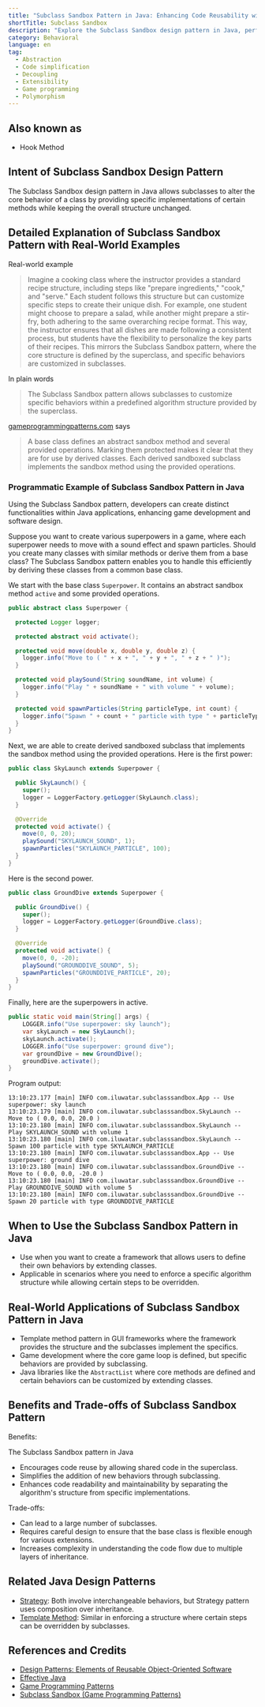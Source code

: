 ```yaml
---
title: "Subclass Sandbox Pattern in Java: Enhancing Code Reusability with Sandbox Techniques"
shortTitle: Subclass Sandbox
description: "Explore the Subclass Sandbox design pattern in Java, perfect for allowing flexible behavior customization in object-oriented programming. Ideal for game development and extending class behavior."
category: Behavioral
language: en
tag:
  - Abstraction
  - Code simplification
  - Decoupling
  - Extensibility
  - Game programming
  - Polymorphism
---
```


## Also known as

* Hook Method

## Intent of Subclass Sandbox  Design Pattern

The Subclass Sandbox design pattern in Java allows subclasses to alter the core behavior of a class by providing specific implementations of certain methods while keeping the overall structure unchanged.
  
## Detailed Explanation of Subclass Sandbox  Pattern with Real-World Examples

Real-world example

> Imagine a cooking class where the instructor provides a standard recipe structure, including steps like "prepare ingredients," "cook," and "serve." Each student follows this structure but can customize specific steps to create their unique dish. For example, one student might choose to prepare a salad, while another might prepare a stir-fry, both adhering to the same overarching recipe format. This way, the instructor ensures that all dishes are made following a consistent process, but students have the flexibility to personalize the key parts of their recipes. This mirrors the Subclass Sandbox pattern, where the core structure is defined by the superclass, and specific behaviors are customized in subclasses.

In plain words

> The Subclass Sandbox pattern allows subclasses to customize specific behaviors within a predefined algorithm structure provided by the superclass.

[gameprogrammingpatterns.com](https://gameprogrammingpatterns.com/) says

> A base class defines an abstract sandbox method and several provided operations. Marking them protected makes it clear that they are for use by derived classes. Each derived sandboxed subclass implements the sandbox method using the provided operations.

### Programmatic Example of Subclass Sandbox Pattern in Java

Using the Subclass Sandbox pattern, developers can create distinct functionalities within Java applications, enhancing game development and software design.

Suppose you want to create various superpowers in a game, where each superpower needs to move with a sound effect and spawn particles. Should you create many classes with similar methods or derive them from a base class? The Subclass Sandbox pattern enables you to handle this efficiently by deriving these classes from a common base class.

We start with the base class `Superpower`. It contains an abstract sandbox method `active` and some provided operations.

```java
public abstract class Superpower {

  protected Logger logger;

  protected abstract void activate();

  protected void move(double x, double y, double z) {
    logger.info("Move to ( " + x + ", " + y + ", " + z + " )");
  }

  protected void playSound(String soundName, int volume) {
    logger.info("Play " + soundName + " with volume " + volume);
  }

  protected void spawnParticles(String particleType, int count) {
    logger.info("Spawn " + count + " particle with type " + particleType);
  }
}
```

Next, we are able to create derived sandboxed subclass that implements the sandbox method using the provided operations. Here is the first power:

```java
public class SkyLaunch extends Superpower {

  public SkyLaunch() {
    super();
    logger = LoggerFactory.getLogger(SkyLaunch.class);
  }

  @Override
  protected void activate() {
    move(0, 0, 20);
    playSound("SKYLAUNCH_SOUND", 1);
    spawnParticles("SKYLAUNCH_PARTICLE", 100);
  }
}
```

Here is the second power.

```java
public class GroundDive extends Superpower {

  public GroundDive() {
    super();
    logger = LoggerFactory.getLogger(GroundDive.class);
  }

  @Override
  protected void activate() {
    move(0, 0, -20);
    playSound("GROUNDDIVE_SOUND", 5);
    spawnParticles("GROUNDDIVE_PARTICLE", 20);
  }
}
```

Finally, here are the superpowers in active.

```java
public static void main(String[] args) {
    LOGGER.info("Use superpower: sky launch");
    var skyLaunch = new SkyLaunch();
    skyLaunch.activate();
    LOGGER.info("Use superpower: ground dive");
    var groundDive = new GroundDive();
    groundDive.activate();
}
```

Program output:

```
13:10:23.177 [main] INFO com.iluwatar.subclasssandbox.App -- Use superpower: sky launch
13:10:23.179 [main] INFO com.iluwatar.subclasssandbox.SkyLaunch -- Move to ( 0.0, 0.0, 20.0 )
13:10:23.180 [main] INFO com.iluwatar.subclasssandbox.SkyLaunch -- Play SKYLAUNCH_SOUND with volume 1
13:10:23.180 [main] INFO com.iluwatar.subclasssandbox.SkyLaunch -- Spawn 100 particle with type SKYLAUNCH_PARTICLE
13:10:23.180 [main] INFO com.iluwatar.subclasssandbox.App -- Use superpower: ground dive
13:10:23.180 [main] INFO com.iluwatar.subclasssandbox.GroundDive -- Move to ( 0.0, 0.0, -20.0 )
13:10:23.180 [main] INFO com.iluwatar.subclasssandbox.GroundDive -- Play GROUNDDIVE_SOUND with volume 5
13:10:23.180 [main] INFO com.iluwatar.subclasssandbox.GroundDive -- Spawn 20 particle with type GROUNDDIVE_PARTICLE
```

## When to Use the Subclass Sandbox Pattern in Java  

* Use when you want to create a framework that allows users to define their own behaviors by extending classes.
* Applicable in scenarios where you need to enforce a specific algorithm structure while allowing certain steps to be overridden.

## Real-World Applications of Subclass Sandbox Pattern in Java

* Template method pattern in GUI frameworks where the framework provides the structure and the subclasses implement the specifics.
* Game development where the core game loop is defined, but specific behaviors are provided by subclassing.
* Java libraries like the `AbstractList` where core methods are defined and certain behaviors can be customized by extending classes.

## Benefits and Trade-offs of Subclass Sandbox Pattern

Benefits:

The Subclass Sandbox pattern in Java

* Encourages code reuse by allowing shared code in the superclass.
* Simplifies the addition of new behaviors through subclassing.
* Enhances code readability and maintainability by separating the algorithm's structure from specific implementations.

Trade-offs:

* Can lead to a large number of subclasses.
* Requires careful design to ensure that the base class is flexible enough for various extensions.
* Increases complexity in understanding the code flow due to multiple layers of inheritance.

## Related Java Design Patterns

* [Strategy](https://java-design-patterns.com/patterns/strategy/): Both involve interchangeable behaviors, but Strategy pattern uses composition over inheritance.
* [Template Method](https://java-design-patterns.com/patterns/template-method/): Similar in enforcing a structure where certain steps can be overridden by subclasses.

## References and Credits  

* [Design Patterns: Elements of Reusable Object-Oriented Software](https://amzn.to/3w0pvKI)
* [Effective Java](https://amzn.to/4cGk2Jz)
* [Game Programming Patterns](https://amzn.to/3K96fOn)
* [Subclass Sandbox (Game Programming Patterns)](https://gameprogrammingpatterns.com/subclass-sandbox.html)
